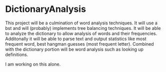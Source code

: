 # DictionaryAnalysis
This project will be a culmination of word analysis techniques. It will use a bst and will (probably) implements tree balancing techniques. It will be able to analyze the dictionary to allow analysis of words and their frequencies. Additonally it will be able to parse text and output statistics like most frequent word, best hangman guesses (most frequent letter). Combined with the dictionary portion will be word analysis such as looking up definitions. 

I am working on this alone.
